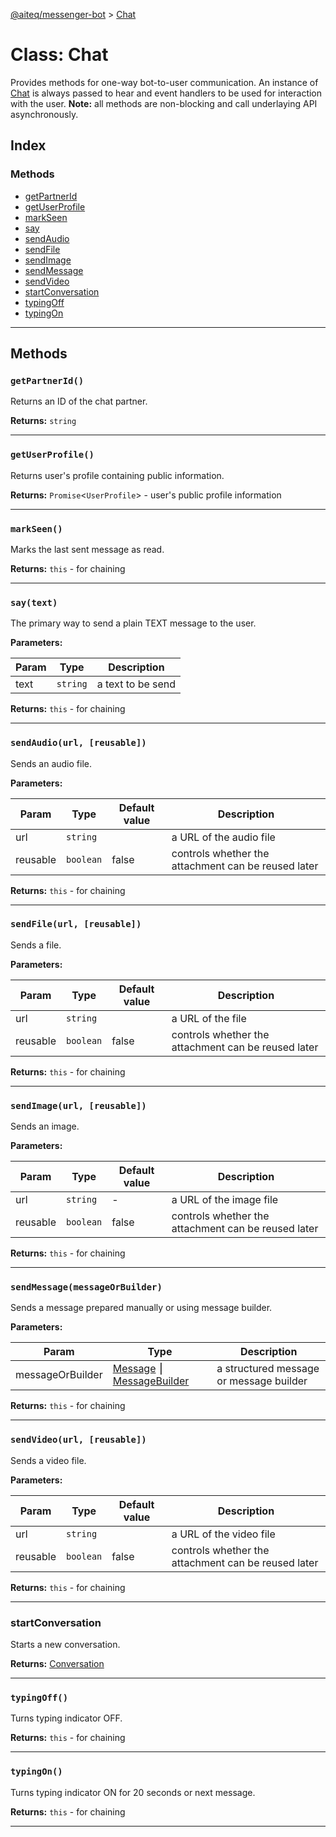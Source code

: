 [@aiteq/messenger-bot](../README.md) > [Chat](../classes/chat.md)

# Class: Chat
Provides methods for one-way bot-to-user communication. An instance of [Chat](chat.md) is always passed to hear and event handlers to be used for interaction with the user. **Note:** all methods are non-blocking and call underlaying API asynchronously.

## Index

### Methods
* [getPartnerId](chat.md#getpartnerid)
* [getUserProfile](chat.md#getuserprofile)
* [markSeen](chat.md#markseen)
* [say](chat.md#say)
* [sendAudio](chat.md#sendaudio)
* [sendFile](chat.md#sendfile)
* [sendImage](chat.md#sendimage)
* [sendMessage](chat.md#sendmessage)
* [sendVideo](chat.md#sendvideo)
* [startConversation](chat.md#startconversation)
* [typingOff](chat.md#typingoff)
* [typingOn](chat.md#typingon)

---

## Methods
<a id="getpartnerid"></a>
###  `getPartnerId()`

Returns an ID of the chat partner.

**Returns:** `string`
___

<a id="getuserprofile"></a>
###  `getUserProfile()`

Returns user's profile containing public information.

**Returns:** `Promise`<`UserProfile`> - user's public profile information
___

<a id="markseen"></a>
###  `markSeen()`

Marks the last sent message as read.

**Returns:** `this` - for chaining
___

<a id="say"></a>
###  `say(text)`

The primary way to send a plain TEXT message to the user.

**Parameters:**

| Param | Type | Description |
| ------ | ------ | ------ |
| text | `string`   |  a text to be send |

**Returns:** `this` - for chaining
___

<a id="sendaudio"></a>
###  `sendAudio(url, [reusable])`

Sends an audio file.

**Parameters:**

| Param | Type | Default value | Description |
| ------ | ------ | ------ | ------ |
| url | `string`  |  | a URL of the audio file |
| reusable | `boolean`  | false | controls whether the attachment can be reused later |


**Returns:** `this` - for chaining
___

<a id="sendfile"></a>
###  `sendFile(url, [reusable])`

Sends a file.

**Parameters:**

| Param | Type | Default value | Description |
| ------ | ------ | ------ | ------ |
| url | `string`  |  |   a URL of the file |
| reusable | `boolean`  | false | controls whether the attachment can be reused later |

**Returns:** `this` - for chaining
___

<a id="sendimage"></a>
###  `sendImage(url, [reusable])`

Sends an image.

**Parameters:**

| Param | Type | Default value | Description |
| ------ | ------ | ------ | ------ |
| url | `string`  | - |   a URL of the image file |
| reusable | `boolean`  | false | controls whether the attachment can be reused later |

**Returns:** `this` - for chaining
___

<a id="sendmessage"></a>
###  `sendMessage(messageOrBuilder)`

Sends a message prepared manually or using message builder.

**Parameters:**

| Param | Type | Description |
| ------ | ------ | ------ |
| messageOrBuilder | [Message](../modules/send.md#message) ⎮ [MessageBuilder](messagebuilder.md) | a structured message or message builder |

**Returns:** `this` - for chaining
___

<a id="sendvideo"></a>
###  `sendVideo(url, [reusable])`

Sends a video file.

**Parameters:**

| Param | Type | Default value | Description |
| ------ | ------ | ------ | ------ |
| url | `string`  | |   a URL of the video file |
| reusable | `boolean`  | false | controls whether the attachment can be reused later |

**Returns:** `this` - for chaining
___

<a id="startconversation"></a>
###  startConversation

Starts a new conversation.

**Returns:** [Conversation](conversation.md)
___

<a id="typingoff"></a>
###  `typingOff()`

Turns typing indicator OFF.

**Returns:** `this` - for chaining
___

<a id="typingon"></a>
###  `typingOn()`

Turns typing indicator ON for 20 seconds or next message.

**Returns:** `this` - for chaining
___
